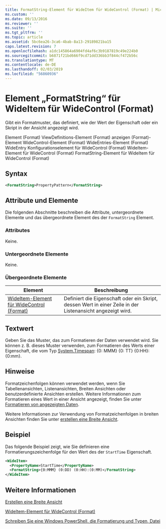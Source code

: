 ```yaml
---
title: FormatString-Element für WideItem für WideControl (Format) | Microsoft-Dokumentation
ms.custom: ''
ms.date: 09/13/2016
ms.reviewer: ''
ms.suite: ''
ms.tgt_pltfrm: ''
ms.topic: article
ms.assetid: 5bc6ea26-3ca6-4bab-8a13-29189821ba15
caps.latest.revision: 7
ms.openlocfilehash: a1dc145864a6904fd4af6c3b9187819c49e224b0
ms.sourcegitcommit: b6871f21bd666f9cd71dd336bb3f844cf472b56c
ms.translationtype: MT
ms.contentlocale: de-DE
ms.lasthandoff: 02/03/2019
ms.locfileid: "56860936"
---
```

# <a name="formatstring-element-for-wideitem-for-widecontrol-format"></a>Element „FormatString“ für WideItem für WideControl (Format)

Gibt ein Formatmuster, das definiert, wie der Wert der Eigenschaft oder ein Skript in der Ansicht angezeigt wird.

Element (Format) ViewDefinitions-Element (Format) anzeigen (Format)-Element WideControl-Element (Format) WideEntries-Element (Format) WideEntry Konfigurationselement für WideControl (Format) WideItem-Element für WideControl (Format) FormatString-Element für WideItem für WideControl (Format)

## <a name="syntax"></a>Syntax

```xml
<FormatString>PropertyPattern</FormatString>
```

## <a name="attributes-and-elements"></a>Attribute und Elemente

Die folgenden Abschnitte beschreiben die Attribute, untergeordnete Elemente und das übergeordnete Element des der `FormatString` Element.

### <a name="attributes"></a>Attributes

Keine.

### <a name="child-elements"></a>Untergeordnete Elemente

Keine.

### <a name="parent-elements"></a>Übergeordnete Elemente

|Element|Beschreibung|
|-------------|-----------------|
|[WideItem-Element für WideControl (Format)](./wideitem-element-for-widecontrol-format.md)|Definiert die Eigenschaft oder ein Skript, dessen Wert in einer Zeile in der Listenansicht angezeigt wird.|

## <a name="text-value"></a>Textwert

Geben Sie das Muster, das zum Formatieren der Daten verwendet wird. Sie können z. B. dieses Muster verwenden, zum Formatieren des Werts einer Eigenschaft, die vom Typ [System.Timespan](/dotnet/api/System.TimeSpan): {0: MMM} {0: TT} {0:HH}: {0:mm}.

## <a name="remarks"></a>Hinweise

Formatzeichenfolgen können verwendet werden, wenn Sie Tabellenansichten, Listenansichten, Breiten Ansichten oder benutzerdefinierte Ansichten erstellen. Weitere Informationen zum Formatieren eines Wert in einer Ansicht angezeigt, finden Sie unter [Formatieren von angezeigten Daten](./formatting-displayed-data.md).

Weitere Informationen zur Verwendung von Formatzeichenfolgen in breiten Ansichten finden Sie unter [erstellen eine Breite Ansicht](./creating-a-wide-view.md).

## <a name="example"></a>Beispiel

Das folgende Beispiel zeigt, wie Sie definieren eine Formatierungszeichenfolge für den Wert des der `StartTime` Eigenschaft.

```xml
<WideItem>
  <PropertyName>StartTime</PropertyName>
  <FormatString>{0:MMM} (0:DD) (0:HH):(0:MM)</FormatString>
</WideItem>
```

## <a name="see-also"></a>Weitere Informationen

[Erstellen eine Breite Ansicht](./creating-a-wide-view.md)

[WideItem-Element für WideControl (Format)](./wideitem-element-for-widecontrol-format.md)

[Schreiben Sie eine Windows PowerShell, die Formatierung und Typen, Datei](./writing-a-powershell-formatting-file.md)
